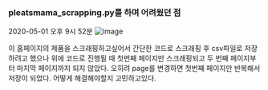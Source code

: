 ### pleatsmama_scrapping.py를 하며 어려웠던 점

2020-05-01 오후 9시 52분
![image](https://user-images.githubusercontent.com/70558461/116782955-055b1080-aac7-11eb-8b89-f121c4e70203.png)

이 홈페이지의 제품을 스크래핑하고싶어서 간단한 코드로 스크래핑 후 csv파일로 저장하려고 했으나 위에 코드로 진행될 때 첫번째 페이지만 스크래핑되고 두 번째 페이지부터 마지막 페이지까지 되지 않았다.
오히려 page를 변경하면 첫번째 페이지만 반복해서 저장이 되었다.
어떻게 해결해야할지 고민하고있다.
